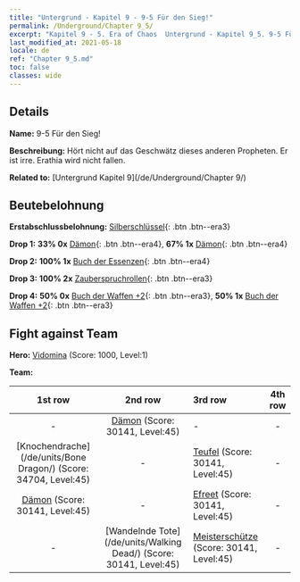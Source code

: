 ```yaml
---
title: "Untergrund - Kapitel 9 - 9-5 Für den Sieg!"
permalink: /Underground/Chapter 9_5/
excerpt: "Kapitel 9 - 5. Era of Chaos  Untergrund - Kapitel 9_5. 9-5 Für den Sieg!"
last_modified_at: 2021-05-18
locale: de
ref: "Chapter 9_5.md"
toc: false
classes: wide
---
```


## Details

 **Name:** 9-5 Für den Sieg!

 **Beschreibung:** Hört nicht auf das Geschwätz dieses anderen Propheten. Er ist irre. Erathia wird nicht fallen.

 **Related to:** [Untergrund Kapitel 9](/de/Underground/Chapter 9/)

## Beutebelohnung

 **Erstabschlussbelohnung:** [Silberschlüssel](/ItemsDE/con_693/){: .btn .btn--era3}

 **Drop 1:** **33% 0x** [Dämon](/ItemsDE/unt_229/){: .btn .btn--era4}, **67% 1x** [Dämon](/ItemsDE/unt_229/){: .btn .btn--era4}

 **Drop 2:** **100% 1x** [Buch der Essenzen](/ItemsDE/mat_39/){: .btn .btn--era4}

 **Drop 3:** **100% 2x** [Zauberspruchrollen](/ItemsDE/con_694/){: .btn .btn--era3}

 **Drop 4:** **50% 0x** [Buch der Waffen +2](/ItemsDE/mat_32/){: .btn .btn--era3}, **50% 1x** [Buch der Waffen +2](/ItemsDE/mat_32/){: .btn .btn--era3}


## Fight against Team
 **Hero:** [Vidomina](/de/heroes/Vidomina/) (Score: 1000, Level:1)

 **Team:**


  | 1st row | 2nd row | 3rd row | 4th row |
  |:----:|:----:|:----|:----:|
  | - | [Dämon](/de/units/Demon/) (Score: 30141, Level:45)  | - | - |
  | [Knochendrache](/de/units/Bone Dragon/) (Score: 34704, Level:45)  | - | [Teufel](/de/units/Devil/) (Score: 30141, Level:45)  | - |
  | [Dämon](/de/units/Demon/) (Score: 30141, Level:45)  | - | [Efreet](/de/units/Efreeti/) (Score: 30141, Level:45)  | - |
  | - | [Wandelnde Tote](/de/units/Walking Dead/) (Score: 30141, Level:45)  | [Meisterschütze](/de/units/Sharpshooter/) (Score: 30141, Level:45)  | - |


